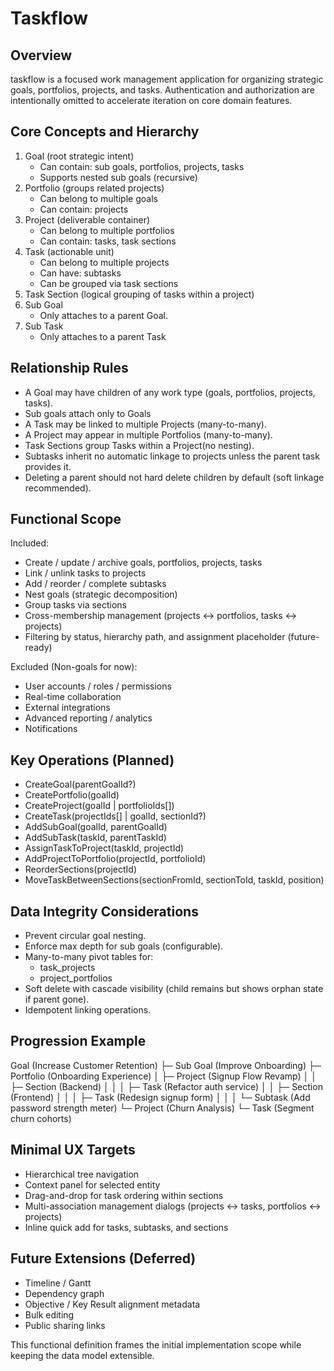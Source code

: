 # Taskflow

## Overview

taskflow is a focused work management application for organizing strategic goals, portfolios, projects, and tasks. Authentication and authorization are intentionally omitted to accelerate iteration on core domain features.

## Core Concepts and Hierarchy

1. Goal (root strategic intent)
   - Can contain: sub goals, portfolios, projects, tasks
   - Supports nested sub goals (recursive)
2. Portfolio (groups related projects)
   - Can belong to multiple goals
   - Can contain: projects
3. Project (deliverable container)
   - Can belong to multiple portfolios
   - Can contain: tasks, task sections
4. Task (actionable unit)
   - Can belong to multiple projects
   - Can have: subtasks
   - Can be grouped via task sections
5. Task Section (logical grouping of tasks within a project)
6. Sub Goal
   - Only attaches to a parent Goal.
7. Sub Task
   - Only attaches to a parent Task

## Relationship Rules

- A Goal may have children of any work type (goals, portfolios, projects, tasks).
- Sub goals attach only to Goals
- A Task may be linked to multiple Projects (many-to-many).
- A Project may appear in multiple Portfolios (many-to-many).
- Task Sections group Tasks within a Project(no nesting).
- Subtasks inherit no automatic linkage to projects unless the parent task provides it.
- Deleting a parent should not hard delete children by default (soft linkage recommended).

## Functional Scope

Included:

- Create / update / archive goals, portfolios, projects, tasks
- Link / unlink tasks to projects
- Add / reorder / complete subtasks
- Nest goals (strategic decomposition)
- Group tasks via sections
- Cross-membership management (projects <-> portfolios, tasks <-> projects)
- Filtering by status, hierarchy path, and assignment placeholder (future-ready)

Excluded (Non-goals for now):

- User accounts / roles / permissions
- Real-time collaboration
- External integrations
- Advanced reporting / analytics
- Notifications

## Key Operations (Planned)

- CreateGoal(parentGoalId?)
- CreatePortfolio(goalId)
- CreateProject(goalId | portfolioIds[])
- CreateTask(projectIds[] | goalId, sectionId?)
- AddSubGoal(goalId, parentGoalId)
- AddSubTask(taskId, parentTaskId)
- AssignTaskToProject(taskId, projectId)
- AddProjectToPortfolio(projectId, portfolioId)
- ReorderSections(projectId)
- MoveTaskBetweenSections(sectionFromId, sectionToId, taskId, position)

## Data Integrity Considerations

- Prevent circular goal nesting.
- Enforce max depth for sub goals (configurable).
- Many-to-many pivot tables for:
  - task_projects
  - project_portfolios
- Soft delete with cascade visibility (child remains but shows orphan state if parent gone).
- Idempotent linking operations.

## Progression Example

Goal (Increase Customer Retention)
├─ Sub Goal (Improve Onboarding)
├─ Portfolio (Onboarding Experience)
│ ├─ Project (Signup Flow Revamp)
│ │ ├─ Section (Backend)
│ │ │ ├─ Task (Refactor auth service)
│ │ ├─ Section (Frontend)
│ │ │ ├─ Task (Redesign signup form)
│ │ │ └─ Subtask (Add password strength meter)
└─ Project (Churn Analysis)
└─ Task (Segment churn cohorts)

## Minimal UX Targets

- Hierarchical tree navigation
- Context panel for selected entity
- Drag-and-drop for task ordering within sections
- Multi-association management dialogs (projects <-> tasks, portfolios <-> projects)
- Inline quick add for tasks, subtasks, and sections

## Future Extensions (Deferred)

- Timeline / Gantt
- Dependency graph
- Objective / Key Result alignment metadata
- Bulk editing
- Public sharing links

This functional definition frames the initial implementation scope while keeping the data model extensible.
